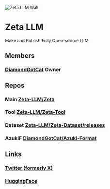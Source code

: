 ![Zeta LLM Wall](https://github.com/user-attachments/assets/9473a152-cdfb-421a-8367-e5a0ec78fd2e)

# Zeta LLM
Make and Publish Fully Open-source LLM

## Members

### [DiamondGotCat](https://github.com/DiamondGotCat/) Owner

## Repos

### Main [Zeta-LLM/Zeta](https://github.com/Zeta-LLM/Zeta/)

### Tool [Zeta-LLM/Zeta-Tool](https://github.com/Zeta-LLM/Zeta-Tool/)

### Dataset [Zeta-LLM/Zeta-Dataset/releases](https://github.com/Zeta-LLM/Zeta-Dataset/releases/)

### AzukiF [DiamondGotCat/Azuki-Format](https://github.com/DiamondGotCat/Azuki-Format/)

## Links
### [Twitter (formerly X)](https://x.com/Zeta_LLM/) 
### [HuggingFace](https://huggingface.co/Zeta-LLM/)
